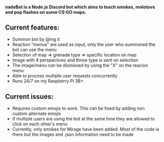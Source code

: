 #### nadeBot is a Node.js Discord bot which aims to teach smokes, molotovs and pop flashes on some CS:GO maps.

## Current features:
* Summon bot by @ing it
* Reaction "menus" are used as input, only the user who summoned the bot can use the menu
* Selection of map => grenade type => specific location on map
* Image with 4 perspectives and throw type is sent on selection
* The image/menu can be dismissed by using the "X" on the reacion menu
* Able to process multiple user requests concurrently
* Runs 24/7 on my Raspberry Pi 3B+

## Current issues:
* Requires custom emojis to work. This can be fixed by adding non custom alternate emojis
* If multiple users are using the bot at the same time they are allowed to click on each other's menu
* Currently, only smokes for Mirage have been added. Most of the code is there but the images and .json information need to be made
